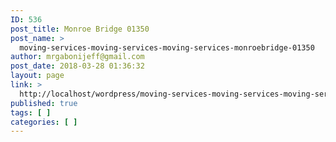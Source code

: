 ```yaml
---
ID: 536
post_title: Monroe Bridge 01350
post_name: >
  moving-services-moving-services-moving-services-monroebridge-01350
author: mrgabonijeff@gmail.com
post_date: 2018-03-28 01:36:32
layout: page
link: >
  http://localhost/wordpress/moving-services-moving-services-moving-services-monroebridge-01350/
published: true
tags: [ ]
categories: [ ]
---
```

